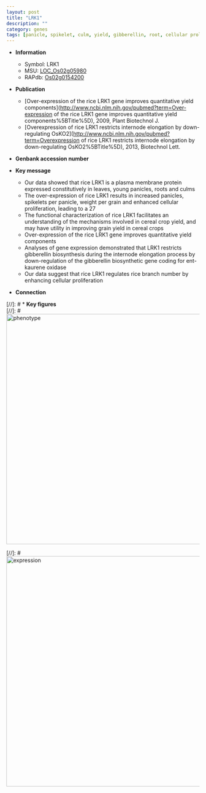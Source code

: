 ```yaml
---
layout: post
title: "LRK1"
description: ""
category: genes
tags: [panicle, spikelet, culm, yield, gibberellin, root, cellular proliferation, grain yield, spikelets per panicle, grain]
---
```


* **Information**  
    + Symbol: LRK1  
    + MSU: [LOC_Os02g05980](http://rice.plantbiology.msu.edu/cgi-bin/ORF_infopage.cgi?orf=LOC_Os02g05980)  
    + RAPdb: [Os02g0154200](http://rapdb.dna.affrc.go.jp/viewer/gbrowse_details/irgsp1?name=Os02g0154200)  

* **Publication**  
    + [Over-expression of the rice LRK1 gene improves quantitative yield components](http://www.ncbi.nlm.nih.gov/pubmed?term=Over-expression of the rice LRK1 gene improves quantitative yield components%5BTitle%5D), 2009, Plant Biotechnol J.
    + [Overexpression of rice LRK1 restricts internode elongation by down-regulating OsKO2](http://www.ncbi.nlm.nih.gov/pubmed?term=Overexpression of rice LRK1 restricts internode elongation by down-regulating OsKO2%5BTitle%5D), 2013, Biotechnol Lett.

* **Genbank accession number**  

* **Key message**  
    + Our data showed that rice LRK1 is a plasma membrane protein expressed constitutively in leaves, young panicles, roots and culms
    + The over-expression of rice LRK1 results in increased panicles, spikelets per panicle, weight per grain and enhanced cellular proliferation, leading to a 27
    + The functional characterization of rice LRK1 facilitates an understanding of the mechanisms involved in cereal crop yield, and may have utility in improving grain yield in cereal crops
    + Over-expression of the rice LRK1 gene improves quantitative yield components
    + Analyses of gene expression demonstrated that LRK1 restricts gibberellin biosynthesis during the internode elongation process by down-regulation of the gibberellin biosynthetic gene coding for ent-kaurene oxidase
    + Our data suggest that rice LRK1 regulates rice branch number by enhancing cellular proliferation

* **Connection**  

[//]: # * **Key figures**  
[//]: # <img src="http://funRiceGenes.github.io/images/LRK1.pheno.png" alt="phenotype"  style="width: 600px;"/>

[//]: # <img src="http://funRiceGenes.github.io/images/LRK1.exp.png" alt="expression"  style="width: 600px;"/>


